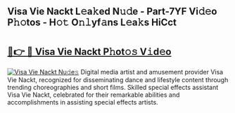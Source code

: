## Visa Vie Nackt L𝚎a𝚔ed N𝚞𝚍e - Part-7YF Vi𝚍𝚎o P𝚑𝚘tos - H𝚘𝚝 O𝚗𝚕yf𝚊ns L𝚎a𝚔s HiCct

# <h2><a href="http://kf01per.oniu.top/?m=Visa+Vie+Nackt">🔗👉 🔴 Visa Vie Nackt P𝚑ot𝚘𝚜 V𝚒d𝚎o</a></h2>

[![Visa Vie Nackt Nu𝚍e𝚜](https://i.imgur.com/0qMVB7G.gif)](http://kf01per.oniu.top/?m=Visa+Vie+Nackt)
Digital media artist and amusement provider Visa Vie Nackt, recognized for disseminating dance and lifestyle content through trending choreographies and short films. Skilled special effects assistant Visa Vie Nackt, celebrated for their remarkable abilities and accomplishments in assisting special effects artists.  
